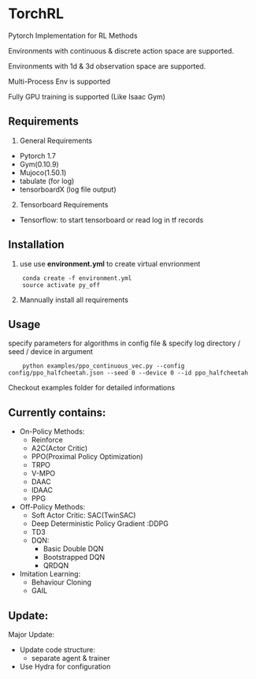 # TorchRL

Pytorch Implementation for RL Methods

Environments with continuous & discrete action space are supported.

Environments with 1d & 3d observation space are supported.

Multi-Process Env is supported

Fully GPU training is supported (Like Isaac Gym)

## Requirements
1. General Requirements
* Pytorch 1.7
* Gym(0.10.9)
* Mujoco(1.50.1)
* tabulate (for log)
* tensorboardX (log file output)
2. Tensorboard Requirements
* Tensorflow: to start tensorboard or read log in tf records

## Installation
1. use 
use **environment.yml** to create virtual envrionment
```
    conda create -f environment.yml
    source activate py_off
```

2. Mannually install all requirements


## Usage
specify parameters for algorithms in config file & specify log directory / seed / device in argument

```
    python examples/ppo_continuous_vec.py --config config/ppo_halfcheetah.json --seed 0 --device 0 --id ppo_halfcheetah
```

Checkout examples folder for detailed informations

## Currently contains:
* On-Policy Methods:
    * Reinforce
    * A2C(Actor Critic)
    * PPO(Proximal Policy Optimization)
    * TRPO
    * V-MPO
    * DAAC
    * IDAAC
    * PPG
* Off-Policy Methods:
    * Soft Actor Critic: SAC(TwinSAC)
    * Deep Deterministic Policy Gradient :DDPG
    * TD3
    * DQN:
        * Basic Double DQN
        * Bootstrapped DQN
        * QRDQN
* Imitation Learning:
    * Behaviour Cloning
    * GAIL

## Update:

Major Update:
* Update code structure:
    * separate agent & trainer
* Use Hydra for configuration